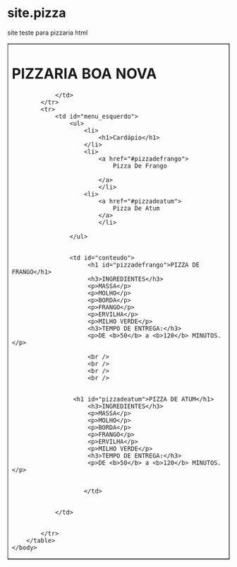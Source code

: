 # site.pizza
site teste para pizzaria html

<html>
    <head>
        <title>Tabelas</title>
        <link rel="stylesheet" href="css/main.css" type="text/css" />
    </head>
    <body> 
        <table id="layout" border=1> 
            <tr id="menu_superior"> 
                <td colspan="2">
                    <h1 id="titulo_menu_superior">
                        PIZZARIA BOA NOVA
                    </h1>

                </td>
            </tr>
            <tr>
                <td id="menu_esquerdo">
                    <ul>
                        <li>
                            <h1>Cardápio</h1>
                        </li>
                        <li> 
                            <a href="#pizzadefrango">
                                Pizza De Frango

                            </a>
                            </li>
                        <li>
                            <a href="#pizzadeatum">
                                Pizza De Atum
                            </a>
                            </li>
                
                    </ul>


                    <td id="conteudo">
                         <h1 id="pizzadefrango">PIZZA DE FRANGO</h1>
                         <h3>INGREDIENTES</h3>
                         <p>MASSA</p>
                         <p>MOLHO</p>
                         <p>BORDA</p>
                         <p>FRANGO</p>
                         <p>ERVILHA</p>
                         <p>MILHO VERDE</p>
                         <h3>TEMPO DE ENTREGA:</h3> 
                         <p>DE <b>50</b> a <b>120</b> MINUTOS.</p>

                         <br />
                         <br />
                         <br />
                         <br />


                     <h1 id="pizzadeatum">PIZZA DE ATUM</h1>
                         <h3>INGREDIENTES</h3>
                         <p>MASSA</p>
                         <p>MOLHO</p>
                         <p>BORDA</p>
                         <p>FRANGO</p>
                         <p>ERVILHA</p>
                         <p>MILHO VERDE</p>
                         <h3>TEMPO DE ENTREGA:</h3> 
                         <p>DE <b>50</b> a <b>120</b> MINUTOS.</p>


                        </td>


                </td>


            </tr>
        </table>
    </body>
</html>
